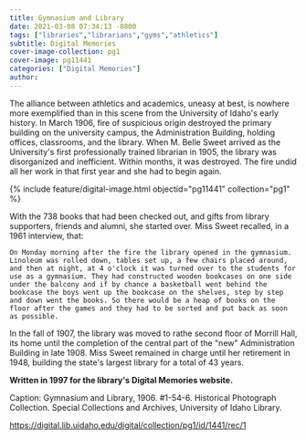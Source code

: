```yaml
---
title: Gymnasium and Library
date: 2021-03-08 07:34:13 -0800
tags: ["libraries","librarians","gyms","athletics"]
subtitle: Digital Memories
cover-image-collection: pg1
cover-image: pg11441
categories: ["Digital Memories"]
author: 
---
```


The alliance between athletics and academics, uneasy at best, is nowhere more exemplified than in this scene from the University of Idaho's early history. In March 1906, fire of suspicious origin destroyed the primary building on the university campus, the Administration Building, holding offices, classrooms, and the library. When M. Belle Sweet arrived as the University's first professionally trained librarian in 1905, the library was disorganized and inefficient. Within months, it was destroyed. The fire undid all her work in that first year and she had to begin again.

{% include feature/digital-image.html objectid="pg11441" collection="pg1" %}

With the 738 books that had been checked out, and gifts from library supporters, friends and alumni, she started over. Miss Sweet recalled, in a 1961 interview, that:

    On Monday morning after the fire the library opened in the gymnasium. Linoleum was rolled down, tables set up, a few chairs placed around, and then at night, at 4 o'clock it was turned over to the students for use as a gymnasium. They had constructed wooden bookcases on one side under the balcony and if by chance a basketball went behind the bookcase the boys went up the bookcase on the shelves, step by step and down went the books. So there would be a heap of books on the floor after the games and they had to be sorted and put back as soon as possible.

In the fall of 1907, the library was moved to rathe second floor of Morrill Hall, its home until the completion of the central part of the "new" Administration Building in late 1908. Miss Sweet remained in charge until her retirement in 1948, building the state's largest library for a total of 43 years.

**Written in 1997 for the library's Digital Memories website.**

Caption: Gymnasium and Library, 1906. #1-54-6. Historical Photograph Collection. Special Collections and Archives, University of Idaho Library.

https://digital.lib.uidaho.edu/digital/collection/pg1/id/1441/rec/1